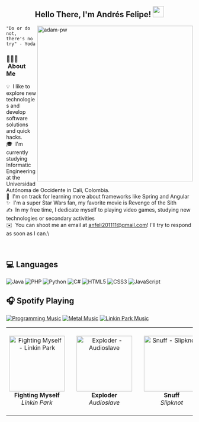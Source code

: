 <div align="center">
<h2> Hello There, I'm Andrés Felipe! <img src="https://github.com/abdoachhoubi/abdoachhoubi/blob/main/gifs/Hi.gif" width="30"></h2>
</div>
<p><img align="right" src="https://github.com/Adam-pw/Adam-pw/blob/main/animation_500_kxa883sd.gif" alt="adam-pw" width="420"/></p> 

    "Do or do not, there's no try" - Yoda

### 👨🏻‍💻 &nbsp;About Me

💡 &nbsp;I like to explore new technologies and develop software solutions and quick hacks.\
🎓 &nbsp;I'm currently studying Informatic Engineering at the Universidad Autónoma de Occidente in Cali, Colombia.\
🌱 &nbsp;I'm on track for learning more about frameworks like Spring and Angular\
✨ &nbsp;I'm a super Star Wars fan, my favorite movie is Revenge of the Sith\
✍️ &nbsp;In my free time, I dedicate myself to playing video games, studying new technologies or secondary activities\
✉️ &nbsp;You can shoot me an email at anfeli201111@gmail.com! I'll try to respond as soon as I can.\

<br>

## :computer: Languages
![Java](https://img.shields.io/badge/java-%23ED8B00.svg?style=for-the-badge&logo=openjdk&logoColor=white)
![PHP](https://img.shields.io/badge/php-%23777BB4.svg?style=for-the-badge&logo=php&logoColor=white)
![Python](https://img.shields.io/badge/python-3670A0?style=for-the-badge&logo=python&logoColor=ffdd54)
![C#](https://img.shields.io/badge/c%23-%23239120.svg?style=for-the-badge&logo=csharp&logoColor=white)
![HTML5](https://img.shields.io/badge/html5-%23E34F26.svg?style=for-the-badge&logo=html5&logoColor=white)
![CSS3](https://img.shields.io/badge/css3-%231572B6.svg?style=for-the-badge&logo=css3&logoColor=white)
![JavaScript](https://img.shields.io/badge/javascript-%23323330.svg?style=for-the-badge&logo=javascript&logoColor=%23F7DF1E)

## :headphones: Spotify Playing

[![Programming Music](https://img.shields.io/badge/Programming%20Music-%231DB954.svg?&style=for-the-badge&logo=spotify&logoColor=white)]() 
[![Metal Music](https://img.shields.io/badge/Metal%20Music-%231DB954.svg?&style=for-the-badge&logo=spotify&logoColor=white)]() 
[![Linkin Park Music](https://img.shields.io/badge/Linkin%20Park%20Music-%231DB954.svg?&style=for-the-badge&logo=spotify&logoColor=white)](https://open.spotify.com/artist/6XyY86QOPPrYVGvF9ch6wz?si=_yF1RbIGSS-pewv_jQJunw)

<table>
  <tr>
    <td align="center">
      <a href="https://open.spotify.com/track/5CVZeK7bOC9QxYcZ9gJ5X2" target="_blank">
        <img src="https://imgs.search.brave.com/-ZmixbUtEkvny1lnDuFVqz0Z8l9WuPBnmBi_NyRjw_o/rs:fit:860:0:0:0/g:ce/aHR0cHM6Ly9tZWRp/YS5ndWl0YXJjZW50/ZXIuY29tL2lzL2lt/YWdlL01NR1M3L00w/MjE5MDAwMDAwMDAw/MC0wMC02MDB4NjAw/LmpwZw" alt="Fighting Myself - Linkin Park" width="150">
      </a><br/>
      <b>Fighting Myself</b><br/><i>Linkin Park</i>
    </td>

  <td width="30"> </td>

 <td align="center">
      <a href="https://open.spotify.com/track/5CeRB3DKhs1orauuBd64qF?si=d9286525c58c4a09" target="_blank">
        <img src="https://imgs.search.brave.com/uh02UuhjQb75Hj7o9tbOd0GkbOqTCtI0Z60VEIwo318/rs:fit:860:0:0:0/g:ce/aHR0cHM6Ly9pbWFn/ZXMtbmEuc3NsLWlt/YWdlcy1hbWF6b24u/Y29tL2ltYWdlcy9J/LzgxODEwNnZTenhM/LmpwZw" alt="Exploder - Audioslave" width="150">
      </a><br/>
      <b>Exploder</b><br/><i>Audioslave</i>
    </td>
    
 <td width="30"> </td>
 
<td align="center">
      <a href="https://open.spotify.com/track/5CeRB3DKhs1orauuBd64qF?si=d9286525c58c4a09" target="_blank">
        <img src="https://imgs.search.brave.com/FG3Mp8SB8CNF7xKKa9NiIDzCy7lLtu5GeHzk2TlsH5k/rs:fit:860:0:0:0/g:ce/aHR0cHM6Ly9pMS5z/bmRjZG4uY29tL2Fy/dHdvcmtzLWppRkpG/Y01PN2hsVi0wLXQx/MDgweDEwODAuanBn" alt="Snuff - Slipknot" width="150">
      </a><br/>
      <b>Snuff</b><br/><i>Slipknot</i>
    </td>

<td width="30"> </td>
 
<td align="center">
      <a href="https://open.spotify.com/track/6XimI1O15wpfwUdrCnlrxo?si=86398d91e71243b4" target="_blank">
        <img src="https://imgs.search.brave.com/ZzSMxR69M9yP_PAL8NYsVPoNS8_Bqxb7PQLim81gV5A/rs:fit:860:0:0:0/g:ce/aHR0cHM6Ly9wcmV2/aWV3LnJlZGQuaXQv/YmVzdC1zb25nLW9u/LXRoZS1wb2lzb24t/djAtc2o4YTlldGV0/MGRmMS5qcGVnP3dp/ZHRoPTY0MCZjcm9w/PXNtYXJ0JmF1dG89/d2VicCZzPWRkM2M1/ZTQ5OTk5NTU1Njgx/OGMzM2RlNTU0OTI0/NzAxNWFlODYxMjE" alt="All these things I hate - Bullet for my Valentine" width="150">
      </a><br/>
      <b>All these things I hate</b><br/><i>Bullet for my Valentine</i>
    </td>

<td width="30"> </td>
 
<td align="center">
      <a href="https://open.spotify.com/track/24fWeFwEJQlce7B3grrgR1?si=396de54045b44cd2" target="_blank">
        <img src="https://imgs.search.brave.com/Iza0-mVn8cl3jMP-m87fmbVCPhXW8RgoGh35CalK2qU/rs:fit:860:0:0:0/g:ce/aHR0cHM6Ly9pLmRp/c2NvZ3MuY29tL2h3/ajkwQWFhNVRad2Jy/cnVJeTVkcVRuV21O/RXRPU0pjWWlEY2RD/S3dQSmcvcnM6Zml0/L2c6c20vcTo0MC9o/OjMwMC93OjMwMC9j/ek02THk5a2FYTmpi/MmR6L0xXUmhkR0Zp/WVhObExXbHQvWVdk/bGN5OVNMVEk1TkRn/eS9NekV0TVRNd09E/WTFPREExL05TNXFj/R1ZuLmpwZWc" alt="Deliver Us - In Flames" width="150">
      </a><br/>
      <b>Deliver Us</b><br/><i>In Flames</i>
    </td>
    
  </tr>
</table>


